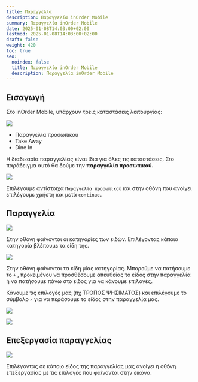 ```yaml
---
title: Παραγγελία
description: Παραγγελία inOrder Mobile
summary: Παραγγελία inOrder Mobile
date: 2025-01-08T14:03:00+02:00
lastmod: 2025-01-08T14:03:00+02:00
draft: false
weight: 420
toc: true
seo:
  noindex: false
  title: Παραγγελία inOrder Mobile
  description: Παραγγελία inOrder Mobile
---
```

## Εισαγωγή

Στο inOrder Mobile, υπάρχουν τρεις καταστάσεις λειτουργίας:

<div class="grid gap-4 sm:grid-cols-2 items-end">
    <div class="col-span-1">
        <div>
        

![](/images/mobile-login-03.jpg)

  </div>
    </div>
    <div class="col-span-1">
        <div>
        <ul>

  <li>Παραγγελία προσωπικού</li>

  <li>Take Away</li>

  <li>Dine In</li>

</ul>
        </div>
    </div>
</div>

Η διαδικασία παραγγελίας είναι ίδια για όλες τις καταστάσεις. Στο παράδειγμα  αυτό θα δούμε την **παραγγελία προσωπικού.** 

<div class="grid gap-4 sm:grid-cols-2 items-end">
    <div class="col-span-1">
        <div>
        

![](/images/mobile-oder-001.jpg)

   </div>
    </div>
    <div class="col-span-1">
        <p>
        Επιλέγουμε αντίστοιχα <code>Παραγγελία προσωπικού</code> και στην οθόνη που ανοίγει επιλέγουμε χρήστη και μετά <code>continue.</code>
        </p>
    </div>
</div>

## Παραγγελία

<div class="grid gap-4 sm:grid-cols-2 items-end">
    <div class="col-span-1">
        <div>
          

![](/images/mobile-categories.jpg)

</div>
    </div>
    <div class="col-span-1">
        <p>
           Στην οθόνη φαίνονται οι κατηγορίες των ειδών. Επιλέγοντας κάποια κατηγορία βλέπουμε τα είδη της.
        </p>
    </div>
</div>

<div class="grid gap-4 sm:grid-cols-2 items-end">
    <div class="col-span-1">
        <div>
        

![](/images/mobile-items-001.jpg)

</div>
    </div>
    <div class="col-span-1">
        <p>
           Στην οθόνη φαίνονται τα είδη μίας κατηγορίας. Μπορούμε να πατήσουμε το <code>+</code> , προκειμένου να προσθέσουμε απευθείας το είδος στην παραγγελία ή να πατήσουμε πάνω στο είδος για να κάνουμε επιλογές. 
        </p>
    </div>
</div>

<p>

Κάνουμε τις επιλογές μας (πχ ΤΡΟΠΟΣ ΨΗΣΙΜΑΤΟΣ) και επιλέγουμε το σύμβολο <code>✓</code> για να περάσουμε το είδος στην παραγγελία μας.</p>

<div class="grid gap-4 sm:grid-cols-2 items-end">

<div class="col-span-1">

<div>

![](/images/mobile-item-001.jpg)

</div>

</div>

<div class="col-span-1">

![](/images/mobile-items-in-order.jpg)

</div>

</div>

## Επεξεργασία παραγγελίας

<div class="grid gap-4 sm:grid-cols-2 items-end">
    <div class="col-span-1">
        <div>
     

![](/images/mobile-order-edit.jpg)

  </div>
    </div>
    <div class="col-span-1">
        <p>
   Επιλέγοντας σε κάποιο είδος της παραγγελίας μας ανοίγει η οθόνη επεξεργασίας με τις επιλογές που φαίνονται στην εικόνα.
        </p>
    </div>
</div>
